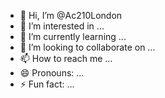 - 👋 Hi, I’m @Ac210London
- 👀 I’m interested in ...
- 🌱 I’m currently learning ...
- 💞️ I’m looking to collaborate on ...
- 📫 How to reach me ...
- 😄 Pronouns: ...
- ⚡ Fun fact: ...

<!---
Ac210London/Ac210London is a ✨ special ✨ repository because its `README.md` (this file) appears on your GitHub profile.
You can click the Preview link to take a look at your changes.
--->
